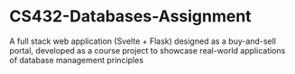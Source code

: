 # CS432-Databases-Assignment
A full stack web application (Svelte + Flask) designed as a buy-and-sell portal, developed as a course project to showcase real-world applications of database management principles
